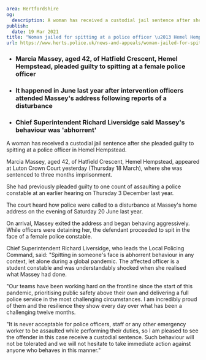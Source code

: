 ```yaml
area: Hertfordshire
og:
  description: A woman has received a custodial jail sentence after she was found guilty of spitting at a police officer in Hemel Hempstead.
publish:
  date: 19 Mar 2021
title: "Woman jailed for spitting at a police officer \u2013 Hemel Hempstead"
url: https://www.herts.police.uk/news-and-appeals/woman-jailed-for-spitting-at-a-police-officer-Hemel-Hempstead
```

* ### Marcia Massey, aged 42, of Hatfield Crescent, Hemel Hempstead, pleaded guilty to spitting at a female police officer

 * ### It happened in June last year after intervention officers attended Massey's address following reports of a disturbance

 * ### Chief Superintendent Richard Liversidge said Massey's behaviour was 'abhorrent'

A woman has received a custodial jail sentence after she pleaded guilty to spitting at a police officer in Hemel Hempstead.

Marcia Massey, aged 42, of Hatfield Crescent, Hemel Hempstead, appeared at Luton Crown Court yesterday (Thursday 18 March), where she was sentenced to three months imprisonment.

She had previously pleaded guilty to one count of assaulting a police constable at an earlier hearing on Thursday 3 December last year.

The court heard how police were called to a disturbance at Massey's home address on the evening of Saturday 20 June last year.

On arrival, Massey exited the address and began behaving aggressively. While officers were detaining her, the defendant proceeded to spit in the face of a female police constable.

Chief Superintendent Richard Liversidge, who leads the Local Policing Command, said: "Spitting in someone's face is abhorrent behaviour in any context, let alone during a global pandemic. The affected officer is a student constable and was understandably shocked when she realised what Massey had done.

"Our teams have been working hard on the frontline since the start of this pandemic, prioritising public safety above their own and delivering a full police service in the most challenging circumstances. I am incredibly proud of them and the resilience they show every day over what has been a challenging twelve months.

"It is never acceptable for police officers, staff or any other emergency worker to be assaulted while performing their duties, so I am pleased to see the offender in this case receive a custodial sentence. Such behaviour will not be tolerated and we will not hesitate to take immediate action against anyone who behaves in this manner."
